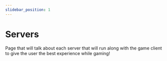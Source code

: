 ```yaml
---
slidebar_position: 1
---
```


# Servers

Page that will talk about each server that will run along with the game client
to give the user the best experience while gaming!
